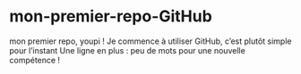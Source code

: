 # mon-premier-repo-GitHub
mon premier repo, youpi !
Je commence à utiliser GitHub, c’est plutôt simple pour l’instant
Une ligne en plus : peu de mots pour une nouvelle compétence !